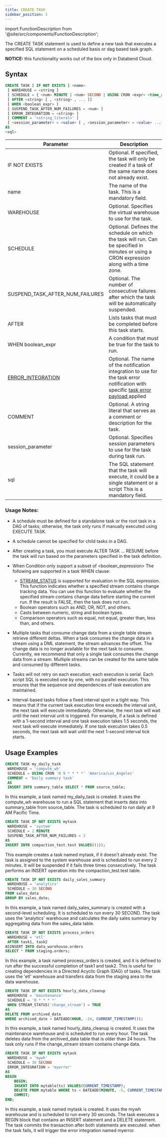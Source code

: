 ```yaml
---
title: CREATE TASK
sidebar_position: 1
---
```

import FunctionDescription from '@site/src/components/FunctionDescription';

<FunctionDescription description="Introduced or updated: v1.2.371"/>

The CREATE TASK statement is used to define a new task that executes a specified SQL statement on a scheduled basis or dag based task graph.

**NOTICE:** this functionality works out of the box only in Databend Cloud.

## Syntax

```sql
CREATE TASK [ IF NOT EXISTS ] <name>
 [ WAREHOUSE = <string ]
 [ SCHEDULE = { <num> MINUTE | <num> SECOND | USING CRON <expr> <time_zone> } ]
 [ AFTER <string> [ , <string> , ... ]]
 [ WHEN <boolean_expr> ]
 [ SUSPEND_TASK_AFTER_NUM_FAILURES = <num> ]
 [ ERROR_INTEGRATION = <string> ]
 [ COMMENT = '<string_literal>' ]
 [ <session_parameter> = <value> [ , <session_parameter> = <value> ... ] ]
AS
<sql>
```

| Parameter                        | Description                                                                                        |
|----------------------------------|------------------------------------------------------------------------------------------------------|
| IF NOT EXISTS                    | Optional. If specified, the task will only be created if a task of the same name does not already exist. |
| name                             | The name of the task. This is a mandatory field.                                                       |
| WAREHOUSE                        | Optional. Specifies the virtual warehouse to use for the task.                                         |
| SCHEDULE                         | Optional. Defines the schedule on which the task will run. Can be specified in minutes or using a CRON expression along with a time zone. |
| SUSPEND_TASK_AFTER_NUM_FAILURES | Optional. The number of consecutive failures after which the task will be automatically suspended.      |
| AFTER                            | Lists tasks that must be completed before this task starts.                                            |
| WHEN boolean_expr                | A condition that must be true for the task to run.                                                     |
| [ERROR_INTEGRATION](../16-notification/index.md)                | Optional. The name of the notification integration to use for the task error notification with specific [task error payload ](./10-task-error-integration-payload.md)applied                                        |
| COMMENT                          | Optional. A string literal that serves as a comment or description for the task.                      |
| session_parameter                | Optional. Specifies session parameters to use for the task during task run.                                             |
| sql                            | The SQL statement that the task will execute, it could be a single statement or a script This is a mandatory field.                               |



### Usage Notes:
- A schedule must be defined for a standalone task or the root task in a DAG of tasks; otherwise, the task only runs if manually executed using EXECUTE TASK.
- A schedule cannot be specified for child tasks in a DAG.
- After creating a task, you must execute ALTER TASK … RESUME before the task will run based on the parameters specified in the task definition. 
- When Condition only support a subset of <boolean_expression>
 The following are supported in a task WHEN clause:
  - [STREAM_STATUS](../../../00-sql-reference/20-system-tables/system-stream-status.md) is supported for evaluation in the SQL expression. This function indicates whether a specified stream contains change tracking data. You can use this function to evaluate whether the specified stream contains change data before starting the current run. If the result is FALSE, then the task does not run.
  - Boolean operators such as AND, OR, NOT, and others.
  - Casts between numeric, string and boolean types.
  - Comparison operators such as equal, not equal, greater than, less than, and others.

- Multiple tasks that consume change data from a single table stream retrieve different deltas. When a task consumes the change data in a stream using a DML statement, the stream advances the offset. The change data is no longer available for the next task to consume. Currently, we recommend that only a single task consumes the change data from a stream. Multiple streams can be created for the same table and consumed by different tasks.
- Tasks will not retry on each execution; each execution is serial. Each script SQL is executed one by one, with no parallel execution. This ensures that the sequence and dependencies of task execution are maintained.
- Interval-based tasks follow a fixed interval spot in a tight way. This means that if the current task execution time exceeds the interval unit, the next task will execute immediately. Otherwise, the next task will wait until the next interval unit is triggered. For example, if a task is defined with a 1-second interval and one task execution takes 1.5 seconds, the next task will execute immediately. If one task execution takes 0.5 seconds, the next task will wait until the next 1-second interval tick starts.

## Usage Examples

```sql
CREATE TASK my_daily_task
 WAREHOUSE = 'compute_wh'
 SCHEDULE = USING CRON '0 9 * * * *' 'America/Los_Angeles'
 COMMENT = 'Daily summary task'
 AS
 INSERT INTO summary_table SELECT * FROM source_table;
```
In this example, a task named my_daily_task is created. It uses the compute_wh warehouse to run a SQL statement that inserts data into summary_table from source_table. The task is scheduled to run daily at 9 AM Pacific Time.

```sql
CREATE TASK IF NOT EXISTS mytask
 WAREHOUSE = 'system'
 SCHEDULE = 2 MINUTE
 SUSPEND_TASK_AFTER_NUM_FAILURES = 3
AS
INSERT INTO compaction_test.test VALUES((1));
```
This example creates a task named mytask, if it doesn't already exist. The task is assigned to the system warehouse and is scheduled to run every 2 minutes. It will be suspended if it fails three times consecutively. The task performs an INSERT operation into the compaction_test.test table.

```sql
CREATE TASK IF NOT EXISTS daily_sales_summary
 WAREHOUSE = 'analytics'
 SCHEDULE = 30 SECOND
FROM sales_data
GROUP BY sales_date;
```
In this example, a task named daily_sales_summary is created with a second-level scheduling. It is scheduled to run  every 30 SECOND. The task uses the 'analytics' warehouse and calculates the daily sales summary by aggregating data from the sales_data table.


```sql
CREATE TASK IF NOT EXISTS process_orders
 WAREHOUSE = 'etl'
 AFTER task1, task2
ASINSERT INTO data_warehouse.orders
SELECT * FROM staging.orders;
```
In this example, a task named process_orders is created, and it is defined to run after the successful completion of task1 and task2. This is useful for creating dependencies in a Directed Acyclic Graph (DAG) of tasks. The task uses the 'etl' warehouse and transfers data from the staging area to the data warehouse.

```sql
CREATE TASK IF NOT EXISTS hourly_data_cleanup
 WAREHOUSE = 'maintenance'
 SCHEDULE = '0 * * * *'
 WHEN STREAM_STATUS('change_stream') = TRUE
AS
DELETE FROM archived_data
WHERE archived_date < DATEADD(HOUR, -24, CURRENT_TIMESTAMP());

 ```
In this example, a task named hourly_data_cleanup is created. It uses the maintenance warehouse and is scheduled to run every hour. The task deletes data from the archived_data table that is older than 24 hours. The task only runs if the change_stream stream contains change data. 

```sql
CREATE TASK IF NOT EXISTS mytask
 WAREHOUSE = 'mywh'
 SCHEDULE = 30 SECOND
 ERROR_INTEGRATION = 'myerror'
AS
BEGIN
    BEGIN;
    INSERT INTO mytable(ts) VALUES(CURRENT_TIMESTAMP);
    DELETE FROM mytable WHERE ts < DATEADD(MINUTE, -5, CURRENT_TIMESTAMP());
    COMMIT;
END;
```

In this example, a task named mytask is created. It uses the mywh warehouse and is scheduled to run every 30 seconds. The task executes a BEGIN block that contains an INSERT statement and a DELETE statement. The task commits the transaction after both statements are executed. when the task fails, it will trigger the error integration named myerror.
